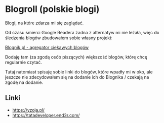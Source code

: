 # Blogroll (polskie blogi)

Blogi, na które zdarza mi się zaglądać.

Od czasu śmierci Google Readera żadna z alternatyw mi nie leżała, więc do śledzenia blogów zbudowałem sobie własny projekt:

[Blognik.pl - agregator ciekawych blogów](https://blognik.pl)

Dodaję tam (za zgodą osób piszących) większość blogów, którę chcę regularnie czytać.

Tutaj natomiast spisuję sobie linki do blogów, które wpadły mi w oko, ale jeszcze nie zdecydowałem się na dodanie ich do Blognika / czekają na zgodę na dodanie.

## Linki

- https://yzoja.pl/
- https://tatadeveloper.end3r.com/
